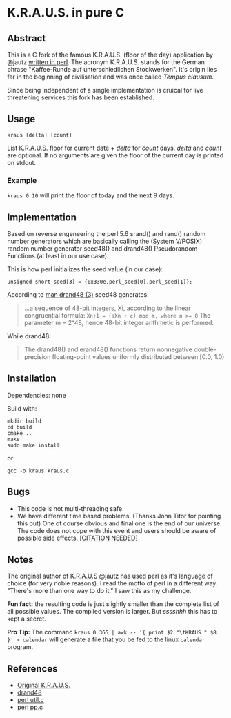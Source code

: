 # K.R.A.U.S. in pure C

## Abstract

This is a C fork of the famous K.R.A.U.S. (floor of the day) application by @jautz [written in perl](https://github.com/jautz/kraus).
The acronym K.R.A.U.S. stands for the German phrase "Kaffee-Runde auf unterschiedlichen Stockwerken".
It's origin lies far in the beginning of civilisation and was once called *Tempus clausum*.

Since being independent of a single implementation is cruical for live threatening services this fork
has been established.

## Usage

`kraus [delta] [count]`

List K.R.A.U.S. floor for current date + _delta_ for _count_ days. _delta_ and _count_ are optional.
If no arguments are given the floor of the current day is printed on stdout.

### Example

`kraus 0 10` will print the floor of today and the next 9 days.


## Implementation

Based on reverse engeneering the perl 5.6 srand() and rand() random number generators which are
basically calling the (System V/POSIX) random number generator seed48() and drand48() Pseudorandom
Functions (at least in our use case).

This is how perl initializes the seed value (in our case):

`unsigned short seed[3] = {0x330e,perl_seed[0],perl_seed[1]};`

According to [man drand48 (3)](http://man7.org/linux/man-pages/man3/drand48.3.html) seed48 generates:
> …a sequence of 48-bit integers, Xi, according to the linear congruential formula:
> `Xn+1 = (aXn + c) mod m, where n >= 0`
> The parameter m = 2^48, hence 48-bit integer arithmetic is performed.

While drand48:

> The drand48() and erand48() functions return nonnegative double-
> precision floating-point values uniformly distributed between [0.0,
> 1.0)

## Installation

Dependencies: none

Build with:

```
mkdir build
cd build
cmake ..
make 
sudo make install
```

or:

`gcc -o kraus kraus.c`

## Bugs

* This code is not multi-threading safe
* We have different time based problems. (Thanks John Titor for pointing this out) One of course obvious and final one is the end of our universe.
The code does not cope with this event and users should be aware of possible side effects. [[CITATION NEEDED](http://xkcd.com/285/)]

## Notes

The original author of K.R.A.U.S @jautz has used perl as it's language of choice (for very noble
reasons). I read the motto of perl in a different way. "There's more than one way to do it."
I saw this as my challenge.

**Fun fact:** the resulting code is just slightly smaller than the complete list of all possible values.
The compiled version is larger. But *sssshhh* this has to kept a secret.

**Pro Tip:** The command `kraus 0 365 | awk -- '{ print $2 "\tKRAUS " $8 }' > calendar` will generate a file that you be fed to the linux `calendar` program.

## References

* [Original K.R.A.U.S.](https://github.com/jautz/kraus)
* [drand48](http://pubs.opengroup.org/onlinepubs/007908799/xsh/drand48.html)
* [perl util.c](http://perl5.git.perl.org/perl.git/blob/HEAD:/util.c#l5563)
* [perl pp.c](http://perl5.git.perl.org/perl.git/blob/HEAD:/pp.c#l2700)

